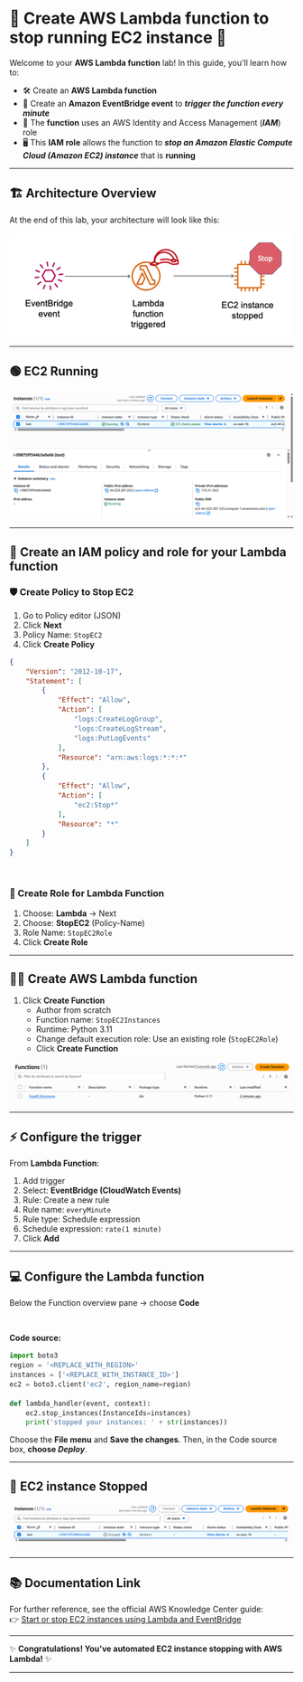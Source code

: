 # 🚀 Create **AWS Lambda function** to **stop running EC2 instance** 🛑

Welcome to your **AWS Lambda function** lab! In this guide, you'll learn how to:

- 🛠️ Create an **AWS Lambda function**
- 📅 Create an **Amazon EventBridge event** to ***trigger the function every minute***
- 🔑 The **function** uses an AWS Identity and Access Management (***IAM***) role
- 🖥️ This **IAM role** allows the function to ***stop an Amazon Elastic Compute Cloud (Amazon EC2) instance*** that is **running**

---

## 🏗️ Architecture Overview

At the end of this lab, your architecture will look like this:

![Lambda](./assets/Lambda.png)

---

## 🟢 EC2 Running

![EC2 Running](./assets/EC2-Running.png)

---

## 📝 Create an IAM policy and role for your Lambda function

### 🛡️ Create Policy to Stop EC2

1. Go to Policy editor (JSON)
2. Click **Next**
3. Policy Name: `StopEC2`
4. Click **Create Policy**

```json
{
    "Version": "2012-10-17",
    "Statement": [
        {
            "Effect": "Allow",
            "Action": [
                "logs:CreateLogGroup",
                "logs:CreateLogStream",
                "logs:PutLogEvents"
            ],
            "Resource": "arn:aws:logs:*:*:*"
        },
        {
            "Effect": "Allow",
            "Action": [
                "ec2:Stop*"
            ],
            "Resource": "*"
        }
    ]
}
```

<br>

### 👤 Create Role for Lambda Function

1. Choose: **Lambda** → Next
2. Choose: **StopEC2** (Policy-Name)
3. Role Name: `StopEC2Role`
4. Click **Create Role**

---

## 🧑‍💻 Create AWS Lambda function

1. Click **Create Function**
    - Author from scratch
    - Function name: `StopEC2Instances`
    - Runtime: Python 3.11
    - Change default execution role: Use an existing role (`StopEC2Role`)
    - Click **Create Function**

![Create Lambda](./assets/Create-Lambda.png)

---

## ⚡ Configure the trigger

From **Lambda Function**:

1. Add trigger
2. Select: **EventBridge (CloudWatch Events)**
3. Rule: Create a new rule
4. Rule name: `everyMinute`
5. Rule type: Schedule expression
6. Schedule expression: `rate(1 minute)`
7. Click **Add**

---

## 💻 Configure the Lambda function

Below the Function overview pane → choose **Code**

<br>

**Code source:**

```python
import boto3
region = '<REPLACE_WITH_REGION>'
instances = ['<REPLACE_WITH_INSTANCE_ID>']
ec2 = boto3.client('ec2', region_name=region)

def lambda_handler(event, context):
    ec2.stop_instances(InstanceIds=instances)
    print('stopped your instances: ' + str(instances))
```

Choose the **File menu** and **Save the changes**. Then, in the Code source box, **choose _Deploy_**.

---

## 🛑 EC2 instance Stopped

![Stop EC2](./assets/Lambda-EC2-Stop.png)

---

## 📚 Documentation Link

For further reference, see the official AWS Knowledge Center guide:  
👉 [Start or stop EC2 instances using Lambda and EventBridge](https://repost.aws/knowledge-center/start-stop-lambda-eventbridge)

---


✨ **Congratulations! You've automated EC2 instance stopping with AWS Lambda!** ✨

---